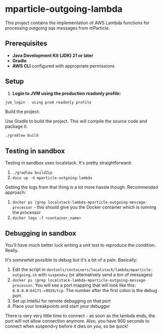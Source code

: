 # mparticle-outgoing-lambda

This project contains the implementation of AWS Lambda functions for processing outgoing sqs messages from mParticle.

## Prerequisites

- **Java Development Kit (JDK) 21 or later**
- **Gradle**
- **AWS CLI** configured with appropriate permissions

## Setup

1. **Login to JVM using the production readonly profile:**

```sh
jvm_login - using prod readonly profile
```

Build the project:

Use Gradle to build the project. This will compile the source code and package it.

```sh
./gradlew build
```

## Testing in sandbox

Testing in sandbox uses localstack. It's pretty straightforward:

1. `./gradlew buildZip`
2. `doco up -d mparticle-outgoing-lambda`

Getting the logs from that thing is a lot more hassle though. Recommended approach:

1. `docker ps |grep localstack-lambda-mparticle-outgoing-message-processor` - this should give you the Docker container which is running the processor
2. `docker logs -f <container_name>`

## Debugging in sandbox

You'll have much better luck writing a unit test to reproduce the condition. Really.

It's _somewhat_ possible to debug but it's a bit of a pain. Basically:

1. Edit the script in `devtools/containers/localstack/lambda/mparticle-outgoing.sh` with `suspend=y` (or alternatively send a _ton_ of messages)
2. `docker ps |grep localstack-lambda-mparticle-outgoing-message-processor`. You will see a port mapping that will look like this: `0.0.0.0:64171->9929/tcp`. The number after the first colon is the debug port.
3. Set up IntelliJ for remote debugging on that port
4. Place your breakpoints and start your debugger

There is very very little time to connect - as soon as the lambda ends, the port will not allow connection anymore.
Also, you have 900 seconds to connect when suspend=y before it dies on you, so be quick!